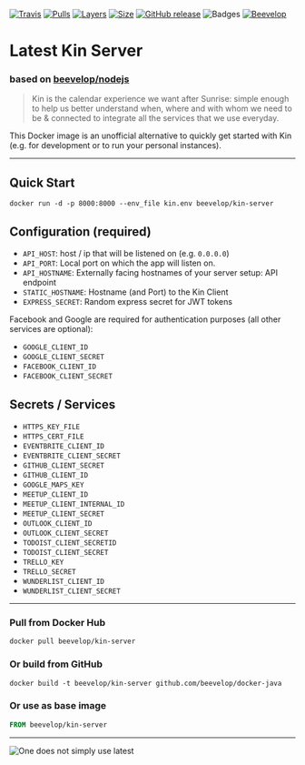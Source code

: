 [![Travis](https://shields.beevelop.com/travis/beevelop/docker-kin-server.svg?style=flat-square)](https://travis-ci.org/beevelop/docker-kin-server)
[![Pulls](https://shields.beevelop.com/docker/pulls/beevelop/kin-server.svg?style=flat-square)](https://links.beevelop.com/d-kin-server)
[![Layers](https://shields.beevelop.com/docker/image/layers/beevelop/kin-server/latest.svg?style=flat-square)](https://links.beevelop.com/d-kin-server)
[![Size](https://shields.beevelop.com/docker/image/size/beevelop/kin-server/latest.svg?style=flat-square)](https://links.beevelop.com/d-kin-server)
[![GitHub release](https://shields.beevelop.com/github/release/beevelop/docker-kin-server.svg?style=flat-square)](https://github.com/beevelop/docker-kin-server/releases)
![Badges](https://shields.beevelop.com/badge/badges-7-brightgreen.svg?style=flat-square)
[![Beevelop](https://links.beevelop.com/honey-badge)](https://beevelop.com)

# Latest Kin Server
### based on [beevelop/nodejs](https://github.com/beevelop/docker-nodejs)

> Kin is the calendar experience we want after Sunrise: simple enough to help us better understand when, where and with whom we need to be & connected to integrate all the services that we use everyday.

This Docker image is an unofficial alternative to quickly get started with Kin (e.g. for development or to run your personal instances).

----
## Quick Start
```
docker run -d -p 8000:8000 --env_file kin.env beevelop/kin-server
```

## Configuration (required)
- `API_HOST`: host / ip that will be listened on (e.g. `0.0.0.0`)
- `API_PORT`: Local port on which the app will listen on.
- `API_HOSTNAME`: Externally facing hostnames of your server setup: API endpoint
- `STATIC_HOSTNAME`: Hostname (and Port) to the Kin Client
- `EXPRESS_SECRET`: Random express secret for JWT tokens

Facebook and Google are required for authentication purposes (all other services are optional):
- `GOOGLE_CLIENT_ID`
- `GOOGLE_CLIENT_SECRET`
- `FACEBOOK_CLIENT_ID`
- `FACEBOOK_CLIENT_SECRET`

## Secrets / Services
- `HTTPS_KEY_FILE`
- `HTTPS_CERT_FILE`
- `EVENTBRITE_CLIENT_ID`
- `EVENTBRITE_CLIENT_SECRET`
- `GITHUB_CLIENT_SECRET`
- `GITHUB_CLIENT_ID`
- `GOOGLE_MAPS_KEY`
- `MEETUP_CLIENT_ID`
- `MEETUP_CLIENT_INTERNAL_ID`
- `MEETUP_CLIENT_SECRET`
- `OUTLOOK_CLIENT_ID`
- `OUTLOOK_CLIENT_SECRET`
- `TODOIST_CLIENT_SECRETID`
- `TODOIST_CLIENT_SECRET`
- `TRELLO_KEY`
- `TRELLO_SECRET`
- `WUNDERLIST_CLIENT_ID`
- `WUNDERLIST_CLIENT_SECRET`

----
### Pull from Docker Hub
```
docker pull beevelop/kin-server
```

### Or build from GitHub
```
docker build -t beevelop/kin-server github.com/beevelop/docker-java
```

### Or use as base image
```Dockerfile
FROM beevelop/kin-server
```

----

![One does not simply use latest](https://i.imgflip.com/1fgwxr.jpg)
